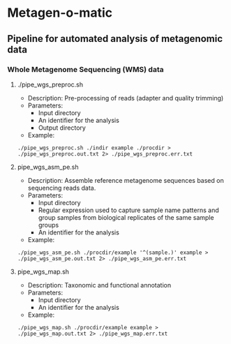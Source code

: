 # Metagen-o-matic
## Pipeline for automated analysis of metagenomic data
 
### Whole Metagenome Sequencing (WMS) data

1. ./pipe_wgs_preproc.sh
	- Description:
		Pre-processing of reads (adapter and quality trimming)
	- Parameters:
		- Input directory
		- An identifier for the analysis
		- Output directory
	- Example:
	```
	./pipe_wgs_preproc.sh ./indir example ./procdir > ./pipe_wgs_preproc.out.txt 2> ./pipe_wgs_preproc.err.txt
	```


2. pipe_wgs_asm_pe.sh
	- Description:
		Assemble reference metagenome sequences based on sequencing reads data.
	- Parameters:
		- Input directory
		- Regular expression used to capture sample name patterns and group samples from biological replicates of the same sample groups
		- An identifier for the analysis
	- Example:
	```
	./pipe_wgs_asm_pe.sh ./procdir/example '^(sample.)' example > ./pipe_wgs_asm_pe.out.txt 2> ./pipe_wgs_asm_pe.err.txt
	```

3. pipe_wgs_map.sh
	- Description:
		Taxonomic and functional annotation
	- Parameters:
		- Input directory
		- An identifier for the analysis
	- Example:
	```
	./pipe_wgs_map.sh ./procdir/example example > ./pipe_wgs_map.out.txt 2> ./pipe_wgs_map.err.txt
	```

